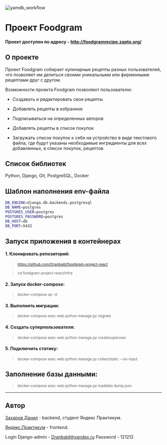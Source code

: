 ![yamdb_workflow](https://github.com/Dranbald/foodgram-project-react/actions/workflows/workflow_for_foodgram.yml/badge.svg)

# Проект Foodgram

#### Проект доступен по адресу - http://foodgramrecipe.zapto.org/

## О проекте

Проект Foodgram собирает кулинарные рецепты разных пользователей, что позволяет им делиться своими уникальными или фирменными рецептами друг с другом.

Возможности проекта Foodgram позволяют пользователю:

- Создавать и редактировать свои рецепты

- Добавлять рецепты в избранное

- Подписываться на определенных авторов

- Добавлять рецепты в список покупок

- Загружать список покупок к себе на устройство в виде текстового файла, где будут указаны необходимые ингредиенты для всех добавленных, в список покупок, рецептов


## Список библиотек

Python, Django, Git, PostgreSQL, Docker


## Шаблон наполнения env-файла

```bash
DB_ENGINE=django.db.backends.postgresql
DB_NAME=postgres
POSTGRES_USER=postgres
POSTGRES_PASSWORD=postgres
DB_HOST=db
DB_PORT=5432
```


## Запуск приложения в контейнерах
#### 1. Клонировать репозиторий:

> <sub> https://github.com/Dranbald/foodgram-project-react </sub>  

> <sub> cd foodgram-project-react/infra </sub>

#### 2. Запуск docker-compose:

> <sub> docker-compose up -d </sub> 

#### 3. Выполнить миграции:

> <sub> docker-compose exec web python manage.py migrate </sub> 

#### 4. Создать суперпользователя:

> <sub> docker-compose exec web python manage.py createsuperuser </sub> 

#### 5. Подключить статику:

> <sub> docker-compose exec web python manage.py collectstatic --no-input </sub> 

## Заполнение базы данными:

> <sub> docker-compose exec web python manage.py loaddata dump.json </sub> 


---
## Автор

[Захаров Данил](https://github.com/Dranbald) - backend, студент Яндекс Практикум.

[Яндекс.Практикум](https://github.com/yandex-praktikum) - frontend.

Login Django-admin - Dranbald@yandex.ru
Password - 121212
